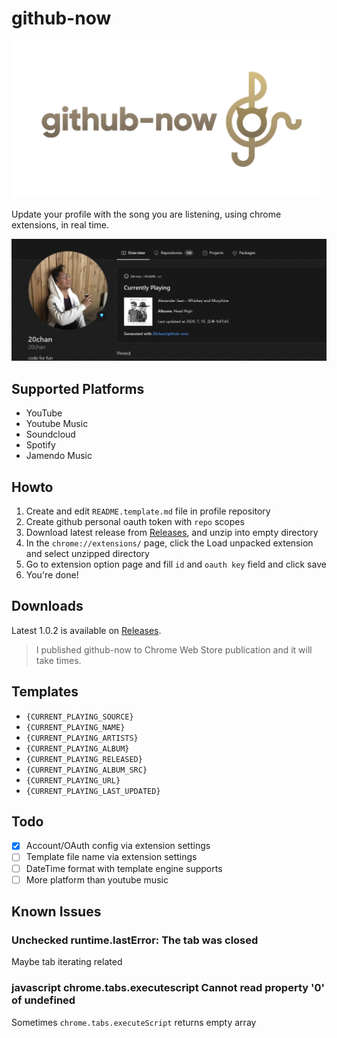 # github-now

![banner](/banner.png)

Update your profile with the song you are listening, using chrome extensions, in real time.

![preview](/preview.png)

## Supported Platforms

- YouTube
- Youtube Music
- Soundcloud
- Spotify
- Jamendo Music

## Howto

1. Create and edit `README.template.md` file in profile repository
2. Create github personal oauth token with `repo` scopes
3. Download latest release from [Releases](https://github.com/20chan/github-now/releases), and unzip into empty directory
3. In the `chrome://extensions/` page, click the Load unpacked extension and select unzipped directory
4. Go to extension option page and fill `id` and `oauth key` field and click save
5. You're done!

## Downloads

Latest 1.0.2 is available on [Releases](https://github.com/20chan/github-now/releases).

> I published github-now to Chrome Web Store publication and it will take times.

## Templates

- `{CURRENT_PLAYING_SOURCE}`
- `{CURRENT_PLAYING_NAME}`
- `{CURRENT_PLAYING_ARTISTS}`
- `{CURRENT_PLAYING_ALBUM}`
- `{CURRENT_PLAYING_RELEASED}`
- `{CURRENT_PLAYING_ALBUM_SRC}`
- `{CURRENT_PLAYING_URL}`
- `{CURRENT_PLAYING_LAST_UPDATED}`

## Todo

- [x] Account/OAuth config via extension settings
- [ ] Template file name via extension settings
- [ ] DateTime format with template engine supports
- [ ] More platform than youtube music

## Known Issues

### Unchecked runtime.lastError: The tab was closed

Maybe tab iterating related

### javascript chrome.tabs.executescript Cannot read property '0' of undefined

Sometimes `chrome.tabs.executeScript` returns empty array
